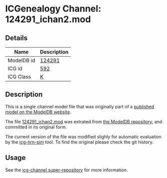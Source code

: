 # ICGenealogy Channel: 124291\_ichan2.mod

## Details

Name | Description
---- | -----------
ModelDB id | [124291](http://senselab.med.yale.edu/ModelDB/ShowModel.cshtml?model=124291)
ICG id | [592](http://icg.neurotheory.ox.ac.uk/channels/1/592)
ICG Class | [K](http://icg.neurotheory.ox.ac.uk/channels/1)

## Description

This is a single channel model file that was originally part of a [published model on the ModelDB website](http://senselab.med.yale.edu/ModelDB/ShowModel.cshtml?model=124291).


The file [124291\_ichan2.mod](124291_ichan2.mod) was extrated from [the ModelDB repository](http://senselab.med.yale.edu/ModelDB/ShowModel.cshtml?model=124291), and committed in its original form.

The current version of the file was modified slighly for automatic evaluation by the [icg-nrn-sim](https://github.com/icgenealogy/icg-nrn-sim) tool. To find the original please check the git history.


## Usage

See the [icg-channel super-repository](https://github.com/icgenealogy/icg-channels) for more information.